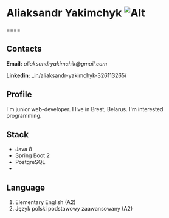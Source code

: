 # Aliaksandr Yakimchyk ![Alt](https://user-images.githubusercontent.com/73137614/227563358-9dea0dd9-8829-4d89-a41b-2990cf92981d.jpg)
====
## Contacts

**Email:** _aliaksandryakimchik@gmail.com_

**Linkedin:** _in/aliaksandr-yakimchyk-326113265/

## Profile
I`m junior web-developer. I live in Brest, Belarus. I'm interested programming.

## Stack
* Java 8
* Spring Boot 2
* PostgreSQL
* 
## Language
1. Elementary English (A2)
2. Język polski podstawowy zaawansowany (A2)
